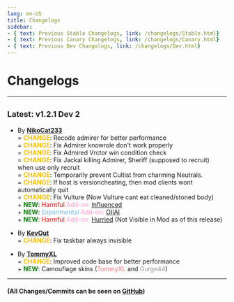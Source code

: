 ```yaml
---
lang: en-US
title: Changelogs
sidebar:
- { text: Previous Stable Changelogs, link: /changelogs/Stable.html}
- { text: Previous Canary Changelogs, link: /changelogs/Canary.html}
- { text: Previous Dev Changelogs, link: /changelogs/Dev.html}
---
```


# Changelogs
---
## <font size=4em><b>Latest: v1.2.1 Dev 2</b></font><br>

* By [**NikoCat233**](https://github.com/NikoCat233) <br>
= <font color=#F6BE00><b>CHANGE</b></font>: Recode admirer for better performance <br>
= <font color=#F6BE00><b>CHANGE</b></font>: Fix Admirer knowrole don't work properly <br>
= <font color=#F6BE00><b>CHANGE</b></font>: Fix Admired Vrctor win condition check <br>
= <font color=#F6BE00><b>CHANGE</b></font>: Fix Jackal killing Admirer, Sheriff (supposed to recruit) when use only recruit <br>
= <font color=#F6BE00><b>CHANGE</b></font>: Temporarily prevent Cultist from charming Neutrals. <br>
= <font color=#F6BE00><b>CHANGE</b></font>: If host is versioncheating, then mod clients wont automatically quit <br>
= <font color=#F6BE00><b>CHANGE</b></font>: Fix Vulture (Now Vulture cant eat cleaned/stoned body) <br>
\+ <font color=green><b>NEW</b></font>: <font color=red>Harmful</font> <font color=#ff9ace>Add-on:</font> [Influenced](/options/Addons/Harmful/Influenced.html) <br>
\+ <font color=green><b>NEW</b></font>: <font color=#76b8e0>Experimental</font> <font color=#ff9ace>Add-on:</font> [OIIAI](/options/Experimental/Addon/OIIAI.html) <br>
\+ <font color=green><b>NEW</b></font>: <font color=red>Harmful</font> <font color=#ff9ace>Add-on:</font> [Hurried](/options/Addons/Harmful/Hurried.html) (Not Visible in Mod as of this release)

* By [**KevOut**](#) <br>
= <font color=#F6BE00><b>CHANGE</b></font>: Fix taskbar always invisible

* By [**TommyXL**](https://github.com/Tommy-XL) <br>
= <font color=#F6BE00><b>CHANGE</b></font>: Improved code base for better performance <br>
\+ <font color=green><b>NEW</b></font>: Camouflage skins (<font color=#ec7578>TommyXL</font> and <font color=#919497>Gurge44</font>)
---

#### (All Changes/Commits can be seen on [GitHub](https://github.com/0xDrMoe/TownofHost-Enhanced/commits/main))